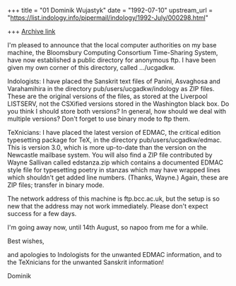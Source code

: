 +++
title = "01 Dominik Wujastyk"
date = "1992-07-10"
upstream_url = "https://list.indology.info/pipermail/indology/1992-July/000298.html"

+++
[Archive link](https://list.indology.info/pipermail/indology/1992-July/000298.html)



I'm pleased to announce that the local computer authorities
on my base machine, the Bloomsbury Computing Consortium Time-Sharing
System, have now established a public directory for anonymous ftp.
I have been given my own corner of this directory, called .../ucgadkw.

Indologists:
I have placed the Sanskrit text files of Panini, Asvaghosa and
Varahamihira in the directory pub/users/ucgadkw/indology
as ZIP files.  These are the original versions of the files, as
stored at the Liverpool LISTSERV, not the CSXified versions
stored in the Washington black box.  Do you think I should
store both versions?  In general, how should we deal with
multiple versions?  Don't forget to use binary mode to ftp them.

TeXnicians:
I have placed the latest version of EDMAC, the critical edition
typesetting package for TeX, in the directory pub/users/ucgadkw/edmac.
This is version 3.0, which is more up-to-date than the version
on the Newcastle mailbase system.  You will also find a ZIP file
contributed by Wayne Sallivan called edstanza.zip which contains
a documented EDMAC style file for typesetting poetry in stanzas
which may have wrapped lines which shouldn't get added line numbers.
(Thanks, Wayne.)  Again, these are ZIP files; transfer in binary mode.

The network address of this machine is ftp.bcc.ac.uk, but the
setup is so new that the address may not work immediately.  Please
don't expect success for a few days.

I'm going away now, until 14th August, so napoo from me for a while.

Best wishes,

and apologies to Indologists for the unwanted EDMAC information,
and to the TeXnicians for the unwanted Sanskrit information!

Dominik







